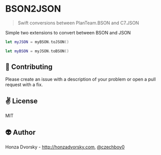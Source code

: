 # BSON2JSON

> Swift conversions between PlanTeam.BSON and C7.JSON

Simple two extensions to convert between BSON and JSON

```swift
let myJSON = myBSON.toJSON()
```

```swift
let myBSON = myJSON.toBSON()
```

:gift_heart: Contributing
------------
Please create an issue with a description of your problem or open a pull request with a fix.

:v: License
-------
MIT

:alien: Author
------
Honza Dvorsky - http://honzadvorsky.com, [@czechboy0](http://twitter.com/czechboy0)
